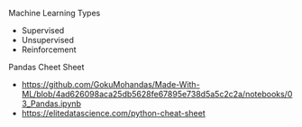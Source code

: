 Machine Learning Types
- Supervised
- Unsupervised
- Reinforcement

Pandas Cheet Sheet
- https://github.com/GokuMohandas/Made-With-ML/blob/4ad626098aca25db5628fe67895e738d5a5c2c2a/notebooks/03_Pandas.ipynb
- https://elitedatascience.com/python-cheat-sheet